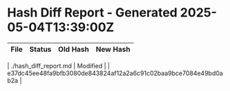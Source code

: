 # Hash Diff Report - Generated 2025-05-04T13:39:00Z

| File | Status | Old Hash | New Hash |
|------|--------|----------|----------|
<!-- STRUCTURE-ID: sha256:e37dc45ee48fa9bfb3080de843824af12a2a6c91c02baa9bce7084e49bd0ab2a uploaded_by: Fyorigin at 2025-05-04T13:39:00Z -->
| ./hash_diff_report.md | Modified |  | e37dc45ee48fa9bfb3080de843824af12a2a6c91c02baa9bce7084e49bd0ab2a |

<!-- STRUCTURE-ID: sha256:7be9fd498f509e2d878ac87391adf81ddd98c9d155e39a5aa7443b94b1cf9783 uploaded_by: Fyorigin at 2025-05-04T15:16:27Z -->
